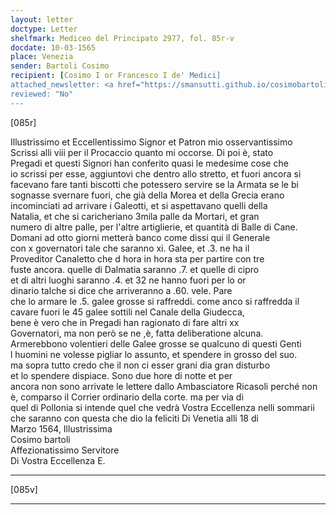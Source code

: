 ```yaml
---
layout: letter
doctype: Letter
shelfmark: Mediceo del Principato 2977, fol. 85r-v
docdate: 10-03-1565
place: Venezia
sender: Bartoli Cosimo
recipient: [Cosimo I or Francesco I de' Medici]
attached_newsletter: <a href="https://smansutti.github.io/cosimobartoli/texts/3079_069/">3079_069</a>
reviewed: "No"
---
```


[085r]  
  
  
Illustrissimo et Eccellentissimo Signor et Patron mio osservantissimo  
Scrissi alli viii per il Procaccio quanto mi occorse. Di poi è, stato  
Pregadi et questi Signori han conferito quasi le medesime cose che  
io scrissi per esse, aggiuntovi che dentro allo stretto, et fuori ancora si  
facevano fare tanti biscotti che potessero servire se la Armata se le bi  
sognasse svernare fuori, che già della Morea et della Grecia erano  
incominciati ad arrivare i Galeotti, et si aspettavano quelli della  
Natalia, et che si caricheriano 3mila palle da Mortari, et gran  
numero di altre palle, per l'altre artiglierie, et quantità di Balle di Cane.  
Domani ad otto giorni metterà banco come dissi qui il Generale  
con x governatori tale che saranno xi. Galee, et .3. ne ha il  
Proveditor Canaletto che d hora in hora sta per partire con tre  
fuste ancora. quelle di Dalmatia saranno .7. et quelle di cipro  
et di altri luoghi saranno .4. et 32 ne hanno fuori per lo or  
dinario talche si dice che arriveranno a .60. vele. Pare  
che lo armare le .5. galee grosse si raffreddi. come anco si raffredda il  
cavare fuori le 45 galee sottili nel Canale della Giudecca,  
bene è vero che in Pregadi han ragionato di fare altri xx  
Governatori, ma non però se ne ,è, fatta deliberatione alcuna.  
Armerebbono volentieri delle Galee grosse se qualcuno di questi Genti  
l huomini ne volesse pigliar lo assunto, et spendere in grosso del suo.  
ma sopra tutto credo che il non ci esser grani dia gran disturbo  
et lo spendere dispiace. Sono due hore di notte et per  
ancora non sono arrivate le lettere dallo Ambasciatore Ricasoli perché non  
è, comparso il Corrier ordinario della corte. ma per via di  
quel di Pollonia si intende quel che vedrà Vostra Eccellenza nelli sommarii  
che saranno con questa che dio la feliciti Di Venetia alli 18 di  
Marzo 1564, Illustrissima  
Cosimo bartoli  
Affezionatissimo Servitore  
Di Vostra Eccellenza E.  
  
---  

[085v]  
  
  
  
---  

